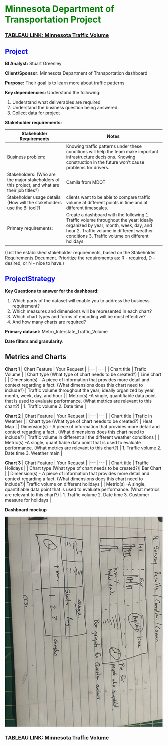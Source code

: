 # <span style="color: green;">Minnesota Department of Transportation Project</span> 

### [TABLEAU LINK: Minnesota Traffic Volume](https://public.tableau.com/app/profile/stuart.greenley/viz/MinnesotaTrafficVolumeDashboard_16877464774920/MDoTDashboard)

## <span style="color: blue;">Project</span>                                                                  

**BI Analyst:** Stuart Greenley

**Client/Sponsor:** Minnesota Department of Transportation dashboard

**Purpose:** Their goal is to learn more about traffic patterns

**Key dependencies:** Understand the following:
1. Understand what deliverables are required
2. Understand the business question being answered
3. Collect data for project

**Stakeholder requirements:**

| Stakeholder Requirements | Notes |
|----|----|
|Business problem: | Knowing traffic patterns under these conditions will help the team make important infrastructure decisions. Knowing construction in the future won’t cause problems for drivers.|
|Stakeholders:  (Who are the major stakeholders of this project, and what are their job titles?)|Camila from MDOT |
|Stakeholder usage details: (How will the stakeholders use the BI tool?) |  clients want to be able to compare traffic volume at different points in time and at different timescales. |
|Primary requirements: | Create a dashboard with the following 1. Traffic volume throughout the year; ideally organized by year, month, week, day, and hour 2. Traffic volume in different weather conditions 3. Traffic volume on different holidays |

(List the established stakeholder requirements, based on the Stakeholder Requirements Document. Prioritize the requirements as: R - required, D - desired, or N - nice to have.)


## <span style="color: blue;">ProjectStrategy</span>  

**Key Questions to answer for the dashboard:**

1. Which parts of the dataset will enable you to address the business requirement?
2. Which measures and dimensions will be represented in each chart?
3. Which chart types and forms of encoding will be most effective?
4. And how many charts are required?

**Primary dataset:** Metro_Interstate_Traffic_Volume

**Date filters and granularity:**

## Metrics and Charts

**Chart 1**
| Chart Feature | Your Request |
|--- |--- |
| Chart title | Trafic Volume |
| Chart type (What type of chart needs to be created?) | Line chart |
| Dimension(s) - A piece of information that provides more detail and context regarding a fact. (What dimensions does this chart need to include?) | Traffic volume throughout the year; ideally organized by year, month, week, day, and hour |
| Metric(s) -A single, quantifiable data point that is used to evaluate performance. (What metrics are relevant to this chart?) | 1. Traffic volume 2. Date time |

**Chart 2**
| Chart Feature | Your Request |
|--- |--- | 
| Chart title | Trafic in Weather |
| Chart type (What type of chart needs to be created?) | Heat Map  |
| Dimension(s) - A piece of information that provides more detail and context regarding a fact . (What dimensions does this chart need to include?) | Traffic volume in different all the different weather conditions |
| Metric(s) -A single, quantifiable data point that is used to evaluate performance. (What metrics are relevant to this chart?) | 1. Traffic volume 2. Date time 3. Weather main |


**Chart 3**
| Chart Feature | Your Request |
|--- |--- |
| Chart title | Traffic Holidays |
| Chart type (What type of chart needs to be created?)| Bar Chart |
| Dimension(s) - A piece of information that provides more detail and context regarding a fact. (What dimensions does this chart need to include?)| Traffic volume on different holidays |
| Metric(s) -A single, quantifiable data point that is used to evaluate performance. (What metrics are relevant to this chart?) | 1. Traffic volume 2. Date time 3. Customer measure for holidays |

**Dashboard mockup**

![Mock up](https://github.com/sgreenley/Tableau---Minnesota-Traffic-/blob/main/IMG_4477.jpeg)

### [TABLEAU LINK: Minnesota Traffic Volume](https://public.tableau.com/app/profile/stuart.greenley/viz/MinnesotaTrafficVolumeDashboard_16877464774920/MDoTDashboard)